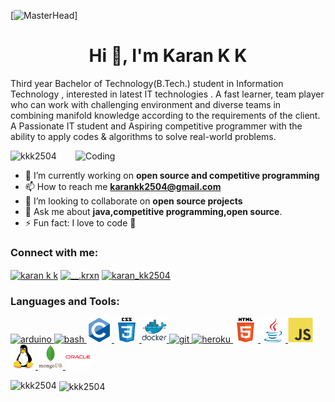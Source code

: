 [![MasterHead](https://www.channelfutures.com/files/2019/12/8-Open-Source-Open-Source-2019-877x432.jpg)]

<h1 align="center">Hi 👋, I'm Karan K K</h1>

Third year Bachelor of Technology(B.Tech.) student in Information Technology , interested in latest IT technologies . A fast learner, team player who can work with challenging environment and diverse teams in combining manifold knowledge according to the requirements of the client. A Passionate IT student and Aspiring competitive programmer with the ability to apply codes &  algorithms to solve real-world problems.


<img align="right" alt="Coding" width="400" src ="https://c.tenor.com/t25bzXBi65kAAAAC/workworkwork-typingcat.gif">
<p align="left"> <img src="https://komarev.com/ghpvc/?username=kkk2504&label=Profile%20views&color=0e75b6&style=flat" alt="kkk2504" /> </p>



- 🔭 I’m currently working on **open source and competitive programming**
- 📫 How to reach me **karankk2504@gmail.com**
- 👯 I’m looking to collaborate on **open source projects**
- 💬 Ask me about **java,competitive programming,open source**.
- ⚡ Fun fact: I love to code 🤪 









<h3 align="left">Connect with me:</h3>
<p align="left">
<a href="https://www.linkedin.com/in/karan-k-k-a65798225/" target="blank"><img align="center" src="https://raw.githubusercontent.com/rahuldkjain/github-profile-readme-generator/master/src/images/icons/Social/linked-in-alt.svg" alt="karan k k" height="30" width="40" /></a>
<a href="https://instagram.com/__.krxn" target="blank"><img align="center" src="https://raw.githubusercontent.com/rahuldkjain/github-profile-readme-generator/master/src/images/icons/Social/instagram.svg" alt="__.krxn" height="30" width="40" /></a>
<a href="https://www.leetcode.com/karan_kk2504" target="blank"><img align="center" src="https://raw.githubusercontent.com/rahuldkjain/github-profile-readme-generator/master/src/images/icons/Social/leet-code.svg" alt="karan_kk2504" height="30" width="40" /></a>
</p>

<h3 align="left">Languages and Tools:</h3>
<p align="left"> <a href="https://www.arduino.cc/" target="_blank" rel="noreferrer"> <img src="https://cdn.worldvectorlogo.com/logos/arduino-1.svg" alt="arduino" width="40" height="40"/> </a> <a href="https://www.gnu.org/software/bash/" target="_blank" rel="noreferrer"> <img src="https://www.vectorlogo.zone/logos/gnu_bash/gnu_bash-icon.svg" alt="bash" width="40" height="40"/> </a> <a href="https://www.cprogramming.com/" target="_blank" rel="noreferrer"> <img src="https://raw.githubusercontent.com/devicons/devicon/master/icons/c/c-original.svg" alt="c" width="40" height="40"/> </a> <a href="https://www.w3schools.com/css/" target="_blank" rel="noreferrer"> <img src="https://raw.githubusercontent.com/devicons/devicon/master/icons/css3/css3-original-wordmark.svg" alt="css3" width="40" height="40"/> </a> <a href="https://www.docker.com/" target="_blank" rel="noreferrer"> <img src="https://raw.githubusercontent.com/devicons/devicon/master/icons/docker/docker-original-wordmark.svg" alt="docker" width="40" height="40"/> </a> <a href="https://git-scm.com/" target="_blank" rel="noreferrer"> <img src="https://www.vectorlogo.zone/logos/git-scm/git-scm-icon.svg" alt="git" width="40" height="40"/> </a> <a href="https://heroku.com" target="_blank" rel="noreferrer"> <img src="https://www.vectorlogo.zone/logos/heroku/heroku-icon.svg" alt="heroku" width="40" height="40"/> </a> <a href="https://www.w3.org/html/" target="_blank" rel="noreferrer"> <img src="https://raw.githubusercontent.com/devicons/devicon/master/icons/html5/html5-original-wordmark.svg" alt="html5" width="40" height="40"/> </a> <a href="https://www.java.com" target="_blank" rel="noreferrer"> <img src="https://raw.githubusercontent.com/devicons/devicon/master/icons/java/java-original.svg" alt="java" width="40" height="40"/> </a> <a href="https://developer.mozilla.org/en-US/docs/Web/JavaScript" target="_blank" rel="noreferrer"> <img src="https://raw.githubusercontent.com/devicons/devicon/master/icons/javascript/javascript-original.svg" alt="javascript" width="40" height="40"/> </a> <a href="https://www.linux.org/" target="_blank" rel="noreferrer"> <img src="https://raw.githubusercontent.com/devicons/devicon/master/icons/linux/linux-original.svg" alt="linux" width="40" height="40"/> </a> <a href="https://www.mongodb.com/" target="_blank" rel="noreferrer"> <img src="https://raw.githubusercontent.com/devicons/devicon/master/icons/mongodb/mongodb-original-wordmark.svg" alt="mongodb" width="40" height="40"/> </a> <a href="https://www.oracle.com/" target="_blank" rel="noreferrer"> <img src="https://raw.githubusercontent.com/devicons/devicon/master/icons/oracle/oracle-original.svg" alt="oracle" width="40" height="40"/> </a> </p>

<p><img align="left" src="https://github-readme-stats.vercel.app/api/top-langs?username=kkk2504&show_icons=true&locale=en&layout=compact" alt="kkk2504" /></p>

<p>&nbsp;<img align="center" src="https://github-readme-stats.vercel.app/api?username=kkk2504&show_icons=true&locale=en" alt="kkk2504" /></p>





